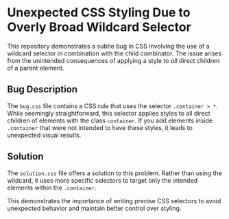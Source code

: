 # Unexpected CSS Styling Due to Overly Broad Wildcard Selector

This repository demonstrates a subtle bug in CSS involving the use of a wildcard selector in combination with the child combinator.  The issue arises from the unintended consequences of applying a style to *all* direct children of a parent element.

## Bug Description
The `bug.css` file contains a CSS rule that uses the selector `.container > *`. While seemingly straightforward, this selector applies styles to all direct children of elements with the class `container`. If you add elements inside `.container` that were not intended to have these styles, it leads to unexpected visual results.

## Solution
The `solution.css` file offers a solution to this problem.  Rather than using the wildcard, it uses more specific selectors to target only the intended elements within the `.container`.

This demonstrates the importance of writing precise CSS selectors to avoid unexpected behavior and maintain better control over styling.